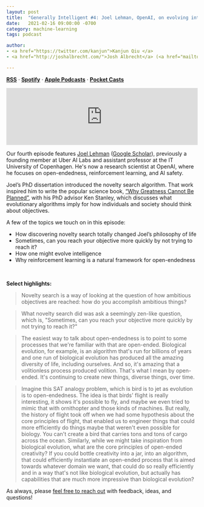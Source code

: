 ```yaml
---
layout: post
title:  "Generally Intelligent #4: Joel Lehman, OpenAI, on evolving intelligence, open-endedness, and reinforcement learning"
date:   2021-02-16 09:00:00 -0700
category: machine-learning
tags: podcast 

author: 
- <a href="https://twitter.com/kanjun">Kanjun Qiu </a>
- <a href="http://joshalbrecht.com/">Josh Albrecht</a> (<a href="mailto:joshalbrecht@gmail.com">email</a>)

---
```


**[RSS](https://anchor.fm/s/42cab330/podcast/rss)** · **[Spotify](https://open.spotify.com/show/1hikWa5LWDQJwXtz5LoeVn)** · **[Apple Podcasts](https://podcasts.apple.com/us/podcast/generally-intelligent/id1544921720)** · **[Pocket Casts](https://pca.st/ewh266dr)** 

<iframe id="podcast-embed" src="https://anchor.fm/untitled-ai/embed/episodes/Episode-04-Joel-Lehman--OpenAI--on-evolution--open-endedness--and-reinforcement-learning-eqguml/a-a4ln5m5" width="100%" frameborder="0" scrolling="no"></iframe>

Our fourth episode features [Joel Lehman](http://joellehman.com/) ([Google Scholar](https://scholar.google.com/citations?hl=en&user=GcvxHWQAAAAJ&view_op=list_works&sortby=pubdate)), previously a founding member at Uber AI Labs and assistant professor at the IT University of Copenhagen. He's now a research scientist at OpenAI, where he focuses on open-endedness, reinforcement learning, and AI safety.

Joel’s PhD dissertation introduced the novelty search algorithm. That work inspired him to write the popular science book, [“Why Greatness Cannot Be Planned”](https://www.amazon.com/Why-Greatness-Cannot-Planned-Objective/dp/3319155237), with his PhD advisor Ken Stanley, which discusses what evolutionary algorithms imply for how individuals and society should think about objectives.

A few of the topics we touch on in this episode:

- How discovering novelty search totally changed Joel’s philosophy of life
- Sometimes, can you reach your objective more quickly by not trying to reach it?
- How one might evolve intelligence
- Why reinforcement learning is a natural framework for open-endedness

<br />

**Select highlights:**

> Novelty search is a way of looking at the question of how ambitious objectives are reached: how do you accomplish ambitious things?

> What novelty search did was ask a seemingly zen-like question, which is, "Sometimes, can you reach your objective more quickly by not trying to reach it?"

> The easiest way to talk about open-endedness is to point to some processes that we're familiar with that are open-ended. Biological evolution, for example, is an algorithm that's run for billions of years and one run of biological evolution has produced all the amazing diversity of life, including ourselves. And so, it's amazing that a volitionless process produced volition. That's what I mean by open-ended. It's continuing to create new things, diverse things, over time.

> Imagine this SAT analogy problem, which is bird is to jet as evolution is to open-endedness. The idea is that birds' flight is really interesting, it shows it's possible to fly, and maybe we even tried to mimic that with ornithopter and those kinds of machines. But really, the history of flight took off when we had some hypothesis about the core principles of flight, that enabled us to engineer things that could more efficiently do things maybe that weren't even possible for biology. You can't create a bird that carries tons and tons of cargo across the ocean. Similarly, while we might take inspiration from biological evolution, what are the core principles of open-ended creativity? If you could bottle creativity into a jar, into an algorithm, that could efficiently instantiate an open-ended process that is aimed towards whatever domain we want, that could do so really efficiently and in a way that's not like biological evolution, but actually has capabilities that are much more impressive than biological evolution?

As always, please [feel free to reach out](https://twitter.com/kanjun) with feedback, ideas, and questions!

